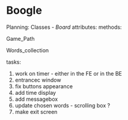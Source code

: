 # Boogle

Planning:
Classes - 
_Board_
attributes:
methods: 

Game_Path

Words_collection


tasks: 
1. work on timer - either in the FE or in the BE 
2. entrancec window
3. fix buttons appearance 
4. add time display 
5. add messagebox 
6. update chosen words - scrolling box ? 
7. make exit screen
